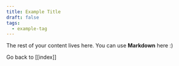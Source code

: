 ```yaml
---
title: Example Title
draft: false
tags:
  - example-tag
---
```


The rest of your content lives here. You can use **Markdown** here :)

Go back to [[index]]
